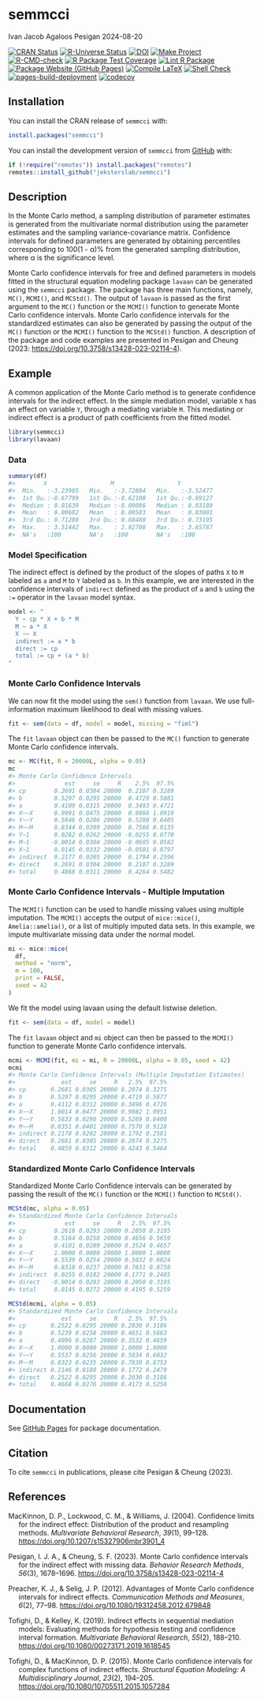 semmcci
================
Ivan Jacob Agaloos Pesigan
2024-08-20

<!-- README.md is generated from .setup/readme/README.Rmd. Please edit that file -->

<!-- badges: start -->

[![CRAN
Status](https://www.r-pkg.org/badges/version/semmcci)](https://cran.r-project.org/package=semmcci)
[![R-Universe
Status](https://jeksterslab.r-universe.dev/badges/semmcci)](https://jeksterslab.r-universe.dev)
[![DOI](https://zenodo.org/badge/DOI/10.3758/s13428-023-02114-4.svg)](https://doi.org/10.3758/s13428-023-02114-4)
[![Make
Project](https://github.com/jeksterslab/semmcci/actions/workflows/make.yml/badge.svg)](https://github.com/jeksterslab/semmcci/actions/workflows/make.yml)
[![R-CMD-check](https://github.com/jeksterslab/semmcci/actions/workflows/check-full.yml/badge.svg)](https://github.com/jeksterslab/semmcci/actions/workflows/check-full.yml)
[![R Package Test
Coverage](https://github.com/jeksterslab/semmcci/actions/workflows/test-coverage.yml/badge.svg)](https://github.com/jeksterslab/semmcci/actions/workflows/test-coverage.yml)
[![Lint R
Package](https://github.com/jeksterslab/semmcci/actions/workflows/lint.yml/badge.svg)](https://github.com/jeksterslab/semmcci/actions/workflows/lint.yml)
[![Package Website (GitHub
Pages)](https://github.com/jeksterslab/semmcci/actions/workflows/pkgdown-gh-pages.yml/badge.svg)](https://github.com/jeksterslab/semmcci/actions/workflows/pkgdown-gh-pages.yml)
[![Compile
LaTeX](https://github.com/jeksterslab/semmcci/actions/workflows/latex.yml/badge.svg)](https://github.com/jeksterslab/semmcci/actions/workflows/latex.yml)
[![Shell
Check](https://github.com/jeksterslab/semmcci/actions/workflows/shellcheck.yml/badge.svg)](https://github.com/jeksterslab/semmcci/actions/workflows/shellcheck.yml)
[![pages-build-deployment](https://github.com/jeksterslab/semmcci/actions/workflows/pages/pages-build-deployment/badge.svg)](https://github.com/jeksterslab/semmcci/actions/workflows/pages/pages-build-deployment)
[![codecov](https://codecov.io/gh/jeksterslab/semmcci/branch/main/graph/badge.svg?token=KVLUET3DJ6)](https://codecov.io/gh/jeksterslab/semmcci)
<!-- badges: end -->

## Installation

You can install the CRAN release of `semmcci` with:

``` r
install.packages("semmcci")
```

You can install the development version of `semmcci` from
[GitHub](https://github.com/jeksterslab/semmcci) with:

``` r
if (!require("remotes")) install.packages("remotes")
remotes::install_github("jeksterslab/semmcci")
```

## Description

In the Monte Carlo method, a sampling distribution of parameter
estimates is generated from the multivariate normal distribution using
the parameter estimates and the sampling variance-covariance matrix.
Confidence intervals for defined parameters are generated by obtaining
percentiles corresponding to 100(1 - α)% from the generated sampling
distribution, where α is the significance level.

Monte Carlo confidence intervals for free and defined parameters in
models fitted in the structural equation modeling package `lavaan` can
be generated using the `semmcci` package. The package has three main
functions, namely, `MC()`, `MCMI()`, and `MCStd()`. The output of
`lavaan` is passed as the first argument to the `MC()` function or the
`MCMI()` function to generate Monte Carlo confidence intervals. Monte
Carlo confidence intervals for the standardized estimates can also be
generated by passing the output of the `MC()` function or the `MCMI()`
function to the `MCStd()` function. A description of the package and
code examples are presented in Pesigan and Cheung (2023:
<https://doi.org/10.3758/s13428-023-02114-4>).

## Example

A common application of the Monte Carlo method is to generate confidence
intervals for the indirect effect. In the simple mediation model,
variable `X` has an effect on variable `Y`, through a mediating variable
`M`. This mediating or indirect effect is a product of path coefficients
from the fitted model.

``` r
library(semmcci)
library(lavaan)
```

### Data

``` r
summary(df)
#>        X                  M                  Y           
#>  Min.   :-3.23905   Min.   :-3.72804   Min.   :-3.52477  
#>  1st Qu.:-0.67799   1st Qu.:-0.62100   1st Qu.:-0.69127  
#>  Median : 0.01639   Median :-0.00086   Median : 0.03189  
#>  Mean   : 0.00602   Mean   : 0.00583   Mean   : 0.03001  
#>  3rd Qu.: 0.71280   3rd Qu.: 0.68480   3rd Qu.: 0.73195  
#>  Max.   : 3.51442   Max.   : 2.92708   Max.   : 3.65787  
#>  NA's   :100        NA's   :100        NA's   :100
```

### Model Specification

The indirect effect is defined by the product of the slopes of paths `X`
to `M` labeled as `a` and `M` to `Y` labeled as `b`. In this example, we
are interested in the confidence intervals of `indirect` defined as the
product of `a` and `b` using the `:=` operator in the `lavaan` model
syntax.

``` r
model <- "
  Y ~ cp * X + b * M
  M ~ a * X
  X ~~ X
  indirect := a * b
  direct := cp
  total := cp + (a * b)
"
```

### Monte Carlo Confidence Intervals

We can now fit the model using the `sem()` function from `lavaan`. We
use full-information maximum likelihood to deal with missing values.

``` r
fit <- sem(data = df, model = model, missing = "fiml")
```

The `fit` `lavaan` object can then be passed to the `MC()` function to
generate Monte Carlo confidence intervals.

``` r
mc <- MC(fit, R = 20000L, alpha = 0.05)
mc
#> Monte Carlo Confidence Intervals
#>              est     se     R    2.5%  97.5%
#> cp        0.2691 0.0304 20000  0.2107 0.3289
#> b         0.5297 0.0295 20000  0.4729 0.5881
#> a         0.4109 0.0315 20000  0.3493 0.4721
#> X~~X      0.9991 0.0475 20000  0.9066 1.0919
#> Y~~Y      0.5846 0.0286 20000  0.5280 0.6405
#> M~~M      0.8344 0.0399 20000  0.7566 0.9135
#> Y~1       0.0262 0.0262 20000 -0.0255 0.0770
#> M~1      -0.0014 0.0304 20000 -0.0605 0.0582
#> X~1       0.0145 0.0332 20000 -0.0501 0.0797
#> indirect  0.2177 0.0205 20000  0.1794 0.2596
#> direct    0.2691 0.0304 20000  0.2107 0.3289
#> total     0.4868 0.0311 20000  0.4264 0.5482
```

### Monte Carlo Confidence Intervals - Multiple Imputation

The `MCMI()` function can be used to handle missing values using
multiple imputation. The `MCMI()` accepts the output of `mice::mice()`,
`Amelia::amelia()`, or a list of multiply imputed data sets. In this
example, we impute multivariate missing data under the normal model.

``` r
mi <- mice::mice(
  df,
  method = "norm",
  m = 100,
  print = FALSE,
  seed = 42
)
```

We fit the model using lavaan using the default listwise deletion.

``` r
fit <- sem(data = df, model = model)
```

The `fit` `lavaan` object and `mi` object can then be passed to the
`MCMI()` function to generate Monte Carlo confidence intervals.

``` r
mcmi <- MCMI(fit, mi = mi, R = 20000L, alpha = 0.05, seed = 42)
mcmi
#> Monte Carlo Confidence Intervals (Multiple Imputation Estimates)
#>             est     se     R   2.5%  97.5%
#> cp       0.2681 0.0305 20000 0.2074 0.3275
#> b        0.5297 0.0295 20000 0.4719 0.5877
#> a        0.4112 0.0312 20000 0.3496 0.4726
#> X~~X     1.0014 0.0477 20000 0.9082 1.0951
#> Y~~Y     0.5833 0.0290 20000 0.5269 0.6400
#> M~~M     0.8351 0.0401 20000 0.7570 0.9128
#> indirect 0.2178 0.0202 20000 0.1792 0.2581
#> direct   0.2681 0.0305 20000 0.2074 0.3275
#> total    0.4859 0.0312 20000 0.4243 0.5464
```

### Standardized Monte Carlo Confidence Intervals

Standardized Monte Carlo Confidence intervals can be generated by
passing the result of the `MC()` function or the `MCMI()` function to
`MCStd()`.

``` r
MCStd(mc, alpha = 0.05)
#> Standardized Monte Carlo Confidence Intervals
#>              est     se     R   2.5%  97.5%
#> cp        0.2618 0.0293 20000 0.2050 0.3195
#> b         0.5164 0.0258 20000 0.4656 0.5659
#> a         0.4101 0.0289 20000 0.3524 0.4657
#> X~~X      1.0000 0.0000 20000 1.0000 1.0000
#> Y~~Y      0.5539 0.0254 20000 0.5032 0.6024
#> M~~M      0.8318 0.0237 20000 0.7831 0.8758
#> indirect  0.0255 0.0182 20000 0.1771 0.2485
#> direct   -0.0014 0.0293 20000 0.2050 0.3195
#> total     0.0145 0.0272 20000 0.4195 0.5259
```

``` r
MCStd(mcmi, alpha = 0.05)
#> Standardized Monte Carlo Confidence Intervals
#>             est     se     R   2.5%  97.5%
#> cp       0.2522 0.0295 20000 0.2030 0.3186
#> b        0.5239 0.0258 20000 0.4651 0.5663
#> a        0.4096 0.0287 20000 0.3532 0.4659
#> X~~X     1.0000 0.0000 20000 1.0000 1.0000
#> Y~~Y     0.5537 0.0256 20000 0.5034 0.6032
#> M~~M     0.8323 0.0235 20000 0.7830 0.8753
#> indirect 0.2146 0.0180 20000 0.1772 0.2479
#> direct   0.2522 0.0295 20000 0.2030 0.3186
#> total    0.4668 0.0276 20000 0.4173 0.5256
```

## Documentation

See [GitHub Pages](https://jeksterslab.github.io/semmcci/index.html) for
package documentation.

## Citation

To cite `semmcci` in publications, please cite Pesigan & Cheung (2023).

## References

<div id="refs" class="references csl-bib-body hanging-indent"
entry-spacing="0" line-spacing="2">

<div id="ref-MacKinnon-Lockwood-Williams-2004" class="csl-entry">

MacKinnon, D. P., Lockwood, C. M., & Williams, J. (2004). Confidence
limits for the indirect effect: Distribution of the product and
resampling methods. *Multivariate Behavioral Research*, *39*(1), 99–128.
<https://doi.org/10.1207/s15327906mbr3901_4>

</div>

<div id="ref-Pesigan-Cheung-2023" class="csl-entry">

Pesigan, I. J. A., & Cheung, S. F. (2023). Monte Carlo confidence
intervals for the indirect effect with missing data. *Behavior Research
Methods*, *56*(3), 1678–1696.
<https://doi.org/10.3758/s13428-023-02114-4>

</div>

<div id="ref-Preacher-Selig-2012" class="csl-entry">

Preacher, K. J., & Selig, J. P. (2012). Advantages of Monte Carlo
confidence intervals for indirect effects. *Communication Methods and
Measures*, *6*(2), 77–98. <https://doi.org/10.1080/19312458.2012.679848>

</div>

<div id="ref-Tofighi-Kelley-2019" class="csl-entry">

Tofighi, D., & Kelley, K. (2019). Indirect effects in sequential
mediation models: Evaluating methods for hypothesis testing and
confidence interval formation. *Multivariate Behavioral Research*,
*55*(2), 188–210. <https://doi.org/10.1080/00273171.2019.1618545>

</div>

<div id="ref-Tofighi-MacKinnon-2015" class="csl-entry">

Tofighi, D., & MacKinnon, D. P. (2015). Monte Carlo confidence intervals
for complex functions of indirect effects. *Structural Equation
Modeling: A Multidisciplinary Journal*, *23*(2), 194–205.
<https://doi.org/10.1080/10705511.2015.1057284>

</div>

</div>
